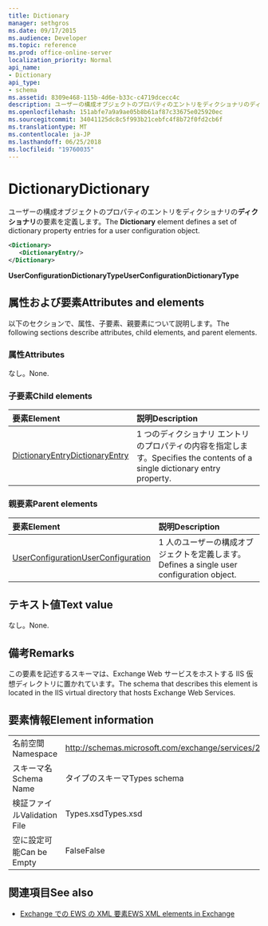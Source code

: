 ```yaml
---
title: Dictionary
manager: sethgros
ms.date: 09/17/2015
ms.audience: Developer
ms.topic: reference
ms.prod: office-online-server
localization_priority: Normal
api_name:
- Dictionary
api_type:
- schema
ms.assetid: 8309e468-115b-4d6e-b33c-c4719dcecc4c
description: ユーザーの構成オブジェクトのプロパティのエントリをディクショナリのディクショナリの要素を定義します。
ms.openlocfilehash: 151abfe7a9a9ae05b8b61af87c33675e025920ec
ms.sourcegitcommit: 34041125dc8c5f993b21cebfc4f8b72f0fd2cb6f
ms.translationtype: MT
ms.contentlocale: ja-JP
ms.lasthandoff: 06/25/2018
ms.locfileid: "19760035"
---
```

# <a name="dictionary"></a><span data-ttu-id="9d819-103">Dictionary</span><span class="sxs-lookup"><span data-stu-id="9d819-103">Dictionary</span></span>

<span data-ttu-id="9d819-104">ユーザーの構成オブジェクトのプロパティのエントリをディクショナリの**ディクショナリ**の要素を定義します。</span><span class="sxs-lookup"><span data-stu-id="9d819-104">The **Dictionary** element defines a set of dictionary property entries for a user configuration object.</span></span> 
  
```xml
<Dictionary>
   <DictionaryEntry/>
</Dictionary>
```

 <span data-ttu-id="9d819-105">**UserConfigurationDictionaryType**</span><span class="sxs-lookup"><span data-stu-id="9d819-105">**UserConfigurationDictionaryType**</span></span>
## <a name="attributes-and-elements"></a><span data-ttu-id="9d819-106">属性および要素</span><span class="sxs-lookup"><span data-stu-id="9d819-106">Attributes and elements</span></span>

<span data-ttu-id="9d819-107">以下のセクションで、属性、子要素、親要素について説明します。</span><span class="sxs-lookup"><span data-stu-id="9d819-107">The following sections describe attributes, child elements, and parent elements.</span></span>
  
### <a name="attributes"></a><span data-ttu-id="9d819-108">属性</span><span class="sxs-lookup"><span data-stu-id="9d819-108">Attributes</span></span>

<span data-ttu-id="9d819-109">なし。</span><span class="sxs-lookup"><span data-stu-id="9d819-109">None.</span></span>
  
### <a name="child-elements"></a><span data-ttu-id="9d819-110">子要素</span><span class="sxs-lookup"><span data-stu-id="9d819-110">Child elements</span></span>

|<span data-ttu-id="9d819-111">**要素**</span><span class="sxs-lookup"><span data-stu-id="9d819-111">**Element**</span></span>|<span data-ttu-id="9d819-112">**説明**</span><span class="sxs-lookup"><span data-stu-id="9d819-112">**Description**</span></span>|
|:-----|:-----|
|[<span data-ttu-id="9d819-113">DictionaryEntry</span><span class="sxs-lookup"><span data-stu-id="9d819-113">DictionaryEntry</span></span>](dictionaryentry.md) <br/> |<span data-ttu-id="9d819-114">1 つのディクショナリ エントリのプロパティの内容を指定します。</span><span class="sxs-lookup"><span data-stu-id="9d819-114">Specifies the contents of a single dictionary entry property.</span></span>  <br/> |
   
### <a name="parent-elements"></a><span data-ttu-id="9d819-115">親要素</span><span class="sxs-lookup"><span data-stu-id="9d819-115">Parent elements</span></span>

|<span data-ttu-id="9d819-116">**要素**</span><span class="sxs-lookup"><span data-stu-id="9d819-116">**Element**</span></span>|<span data-ttu-id="9d819-117">**説明**</span><span class="sxs-lookup"><span data-stu-id="9d819-117">**Description**</span></span>|
|:-----|:-----|
|[<span data-ttu-id="9d819-118">UserConfiguration</span><span class="sxs-lookup"><span data-stu-id="9d819-118">UserConfiguration</span></span>](userconfiguration.md) <br/> |<span data-ttu-id="9d819-119">1 人のユーザーの構成オブジェクトを定義します。</span><span class="sxs-lookup"><span data-stu-id="9d819-119">Defines a single user configuration object.</span></span>  <br/> |
   
## <a name="text-value"></a><span data-ttu-id="9d819-120">テキスト値</span><span class="sxs-lookup"><span data-stu-id="9d819-120">Text value</span></span>

<span data-ttu-id="9d819-121">なし。</span><span class="sxs-lookup"><span data-stu-id="9d819-121">None.</span></span>
  
## <a name="remarks"></a><span data-ttu-id="9d819-122">備考</span><span class="sxs-lookup"><span data-stu-id="9d819-122">Remarks</span></span>

<span data-ttu-id="9d819-123">この要素を記述するスキーマは、Exchange Web サービスをホストする IIS 仮想ディレクトリに置かれています。</span><span class="sxs-lookup"><span data-stu-id="9d819-123">The schema that describes this element is located in the IIS virtual directory that hosts Exchange Web Services.</span></span>
  
## <a name="element-information"></a><span data-ttu-id="9d819-124">要素情報</span><span class="sxs-lookup"><span data-stu-id="9d819-124">Element information</span></span>

|||
|:-----|:-----|
|<span data-ttu-id="9d819-125">名前空間</span><span class="sxs-lookup"><span data-stu-id="9d819-125">Namespace</span></span>  <br/> |http://schemas.microsoft.com/exchange/services/2006/types  <br/> |
|<span data-ttu-id="9d819-126">スキーマ名</span><span class="sxs-lookup"><span data-stu-id="9d819-126">Schema Name</span></span>  <br/> |<span data-ttu-id="9d819-127">タイプのスキーマ</span><span class="sxs-lookup"><span data-stu-id="9d819-127">Types schema</span></span>  <br/> |
|<span data-ttu-id="9d819-128">検証ファイル</span><span class="sxs-lookup"><span data-stu-id="9d819-128">Validation File</span></span>  <br/> |<span data-ttu-id="9d819-129">Types.xsd</span><span class="sxs-lookup"><span data-stu-id="9d819-129">Types.xsd</span></span>  <br/> |
|<span data-ttu-id="9d819-130">空に設定可能</span><span class="sxs-lookup"><span data-stu-id="9d819-130">Can be Empty</span></span>  <br/> |<span data-ttu-id="9d819-131">False</span><span class="sxs-lookup"><span data-stu-id="9d819-131">False</span></span>  <br/> |
   
## <a name="see-also"></a><span data-ttu-id="9d819-132">関連項目</span><span class="sxs-lookup"><span data-stu-id="9d819-132">See also</span></span>

- [<span data-ttu-id="9d819-133">Exchange での EWS の XML 要素</span><span class="sxs-lookup"><span data-stu-id="9d819-133">EWS XML elements in Exchange</span></span>](ews-xml-elements-in-exchange.md)

